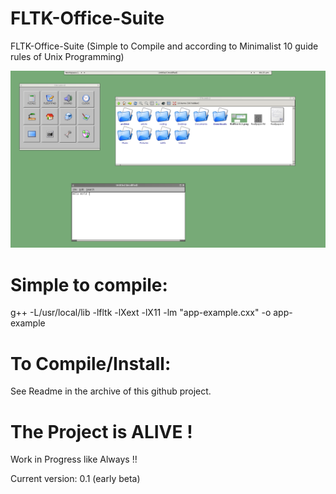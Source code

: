 # FLTK-Office-Suite
FLTK-Office-Suite (Simple to Compile and according to Minimalist 10 guide rules of Unix Programming)

![FLTK OFFICE SUITE](https://github.com/spartrekus/FLTK-Office-Suite/blob/master/floffice-0.1.png) 


# Simple to compile:
g++ -L/usr/local/lib -lfltk -lXext -lX11 -lm  "app-example.cxx"  -o app-example

# To Compile/Install:
See Readme in the archive of this github project.

# The Project is ALIVE !
Work in Progress like Always !! 

Current version: 0.1 (early beta)


